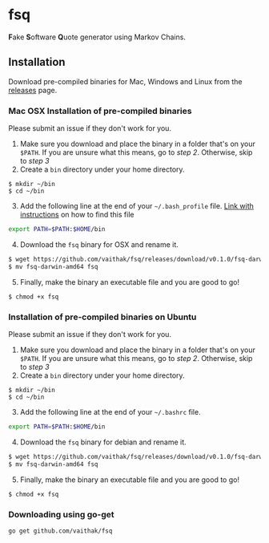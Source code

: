 # fsq  

**F**ake **S**oftware **Q**uote generator using Markov Chains.  

## Installation

Download pre-compiled binaries for Mac, Windows and Linux from the [releases](https://github.com/vaithak/fsq/releases) page.  

### Mac OSX Installation of pre-compiled binaries
Please submit an issue if they don't work for you.  

1. Make sure you download and place the binary in a folder that's on your `$PATH`.  If you are unsure what this means, go to *step 2*. Otherwise, skip to *step 3*  
2. Create a `bin` directory under your home directory.  
```
$ mkdir ~/bin
$ cd ~/bin
```   
3. Add the following line at the end of your `~/.bash_profile` file.  [Link with instructions](https://natelandau.com/my-mac-osx-bash_profile/) on how to find this file  
```sh
export PATH=$PATH:$HOME/bin
```  

4. Download the `fsq` binary for OSX and rename it.  
```sh
$ wget https://github.com/vaithak/fsq/releases/download/v0.1.0/fsq-darwin-amd64  
$ mv fsq-darwin-amd64 fsq
```
5. Finally, make the binary an executable file and you are good to go!
```
$ chmod +x fsq
```  

### Installation of pre-compiled binaries on Ubuntu 
Please submit an issue if they don't work for you.  

1. Make sure you download and place the binary in a folder that's on your `$PATH`.  If you are unsure what this means, go to *step 2*. Otherwise, skip to *step 3*  
2. Create a `bin` directory under your home directory.  
```
$ mkdir ~/bin
$ cd ~/bin
```   
3. Add the following line at the end of your `~/.bashrc` file.  
```sh
export PATH=$PATH:$HOME/bin
```  

4. Download the `fsq` binary for debian and rename it.  
```sh
$ wget https://github.com/vaithak/fsq/releases/download/v0.1.0/fsq-darwin-amd64  
$ mv fsq-darwin-amd64 fsq
```
5. Finally, make the binary an executable file and you are good to go!
```
$ chmod +x fsq
```  

### Downloading using go-get
```sh
go get github.com/vaithak/fsq  
```
